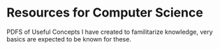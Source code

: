 # Resources for Computer Science
PDFS of Useful Concepts I have created to familitarize knowledge, very basics are expected to be known for these.
